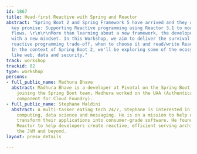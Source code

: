 ```yaml
---
id: 1867
title: Head-first Reactive with Spring and Reactor
abstract: "Spring Boot 2 and Spring Framework 5 have arrived and they deliver on a
  key promise: Supporting Reactive programming using Reactor 3.1 to model non-blocking
  flows. \r\n\r\nMore than learning about a new framework, the developer is challenged
  with a new mindset. In this Workshop, we aim to deliver the survival kit to understand
  reactive programming trade-off, when to choose it and read/write Reactor flows.
  In the context of Spring Boot 2, we'll be exploring some of the ecosystem support
  like web, data and security."
track: workshop
trackid: 82
type: workshop
persons:
- full_public_name: Madhura Bhave
  abstract: Madhura Bhave is a developer at Pivotal on the Spring Boot team. Before
    joining the Spring Boot team, Madhura worked on the UAA (Authentication and Authorization
    component for Cloud Foundry).
- full_public_name: Stephane Maldini
  abstract: A multi-tasker eating tech 24/7, Stephane is interested in distributed
    computing, data science and messaging. He is on a mission to help organisations
    transform their applications into consumer-grade software. He founded Project
    Reactor to help developers create reactive, efficient serving architectures on
    the JVM and beyond.
layout: preso_details

---
```

